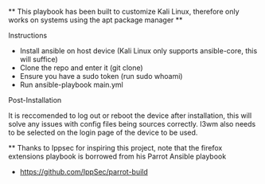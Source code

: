 ** This playbook has been built to customize Kali Linux, therefore only works on systems using the apt package manager **

Instructions 

- Install ansible on host device (Kali Linux only supports ansible-core, this will suffice)
- Clone the repo and enter it (git clone)
- Ensure you have a sudo token (run sudo whoami)
- Run ansible-playbook main.yml 

Post-Installation 

It is reccomended to log out or reboot the device after installation, this will solve any issues with config files being sources correctly. I3wm also needs to be selected on the login page of the device to be used. 

** Thanks to Ippsec for inspiring this project, note that the firefox extensions playbook is borrowed from his Parrot Ansible playbook 
- https://github.com/IppSec/parrot-build
